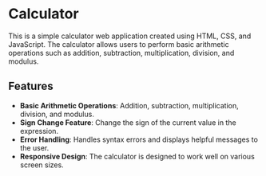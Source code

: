 # Calculator

This is a simple calculator web application created using HTML, CSS, and JavaScript. The calculator allows users to perform basic arithmetic operations such as addition, subtraction, multiplication, division, and modulus.

## Features

- **Basic Arithmetic Operations**: Addition, subtraction, multiplication, division, and modulus.
- **Sign Change Feature**: Change the sign of the current value in the expression.
- **Error Handling**: Handles syntax errors and displays helpful messages to the user.
- **Responsive Design**: The calculator is designed to work well on various screen sizes.
